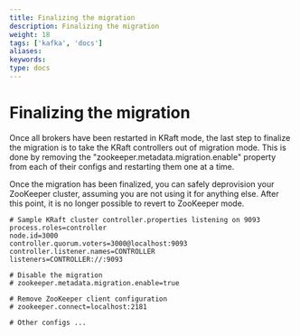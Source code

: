 ```yaml
---
title: Finalizing the migration
description: Finalizing the migration
weight: 18
tags: ['kafka', 'docs']
aliases: 
keywords: 
type: docs
---
```


# Finalizing the migration

Once all brokers have been restarted in KRaft mode, the last step to finalize the migration is to take the KRaft controllers out of migration mode. This is done by removing the "zookeeper.metadata.migration.enable" property from each of their configs and restarting them one at a time. 

Once the migration has been finalized, you can safely deprovision your ZooKeeper cluster, assuming you are not using it for anything else. After this point, it is no longer possible to revert to ZooKeeper mode. 
    
    
    # Sample KRaft cluster controller.properties listening on 9093
    process.roles=controller
    node.id=3000
    controller.quorum.voters=3000@localhost:9093
    controller.listener.names=CONTROLLER
    listeners=CONTROLLER://:9093
    
    # Disable the migration
    # zookeeper.metadata.migration.enable=true
    
    # Remove ZooKeeper client configuration
    # zookeeper.connect=localhost:2181
    
    # Other configs ...
